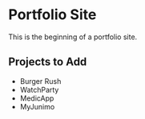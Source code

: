 # Portfolio Site
This is the beginning of a portfolio site.

## Projects to Add
- Burger Rush
- WatchParty
- MedicApp
- MyJunimo